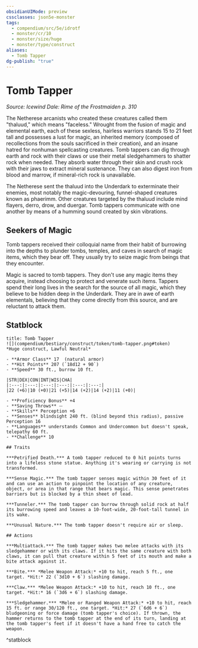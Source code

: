 ```yaml
---
obsidianUIMode: preview
cssclasses: json5e-monster
tags:
  - compendium/src/5e/idrotf
  - monster/cr/10
  - monster/size/huge
  - monster/type/construct
aliases:
  - Tomb Tapper
dg-publish: "true"
---
```

# Tomb Tapper
*Source: Icewind Dale: Rime of the Frostmaiden p. 310*  

The Netherese arcanists who created these creatures called them "thaluud," which means "faceless." Wrought from the fusion of magic and elemental earth, each of these sexless, hairless warriors stands 15 to 21 feet tall and possesses a lust for magic, an inherited memory (composed of recollections from the souls sacrificed in their creation), and an insane hatred for nonhuman spellcasting creatures. Tomb tappers can dig through earth and rock with their claws or use their metal sledgehammers to shatter rock when needed. They absorb water through their skin and crush rock with their jaws to extract mineral sustenance. They can also digest iron from blood and marrow, if mineral-rich rock is unavailable.

The Netherese sent the thaluud into the Underdark to exterminate their enemies, most notably the magic-devouring, funnel-shaped creatures known as phaerimm. Other creatures targeted by the thaluud include mind flayers, derro, drow, and duergar. Tomb tappers communicate with one another by means of a humming sound created by skin vibrations.

## Seekers of Magic

Tomb tappers received their colloquial name from their habit of burrowing into the depths to plunder tombs, temples, and caves in search of magic items, which they bear off. They usually try to seize magic from beings that they encounter.

Magic is sacred to tomb tappers. They don't use any magic items they acquire, instead choosing to protect and venerate such items. Tappers spend their long lives in the search for the source of all magic, which they believe to be hidden deep in the Underdark. They are in awe of earth elementals, believing that they come directly from this source, and are reluctant to attack them.

## Statblock

```ad-statblock
title: Tomb Tapper
![](compendium/bestiary/construct/token/tomb-tapper.png#token)
*Huge construct, Lawful Neutral*

- **Armor Class** 17  (natural armor)
- **Hit Points** 207 (`18d12 + 90`)
- **Speed** 30 ft., burrow 10 ft.

|STR|DEX|CON|INT|WIS|CHA|
|:---:|:---:|:---:|:---:|:---:|:---:|
|22 (+6)|10 (+0)|21 (+5)|14 (+2)|14 (+2)|11 (+0)|

- **Proficiency Bonus** +4
- **Saving Throws** ⏤
- **Skills** Perception +6
- **Senses** blindsight 240 ft. (blind beyond this radius), passive Perception 16
- **Languages** understands Common and Undercommon but doesn't speak, telepathy 60 ft.
- **Challenge** 10

## Traits

***Petrified Death.*** A tomb tapper reduced to 0 hit points turns into a lifeless stone statue. Anything it's wearing or carrying is not transformed.

***Sense Magic.*** The tomb tapper senses magic within 30 feet of it and can use an action to pinpoint the location of any creature, object, or area in that range that bears magic. This sense penetrates barriers but is blocked by a thin sheet of lead.

***Tunneler.*** The tomb tapper can burrow through solid rock at half its burrowing speed and leaves a 10-foot-wide, 20-foot-tall tunnel in its wake.

***Unusual Nature.*** The tomb tapper doesn't require air or sleep.

## Actions

***Multiattack.*** The tomb tapper makes two melee attacks with its sledgehammer or with its claws. If it hits the same creature with both claws, it can pull that creature within 5 feet of its mouth and make a bite attack against it.

***Bite.*** *Melee Weapon Attack:* +10 to hit, reach 5 ft., one target. *Hit:* 22 (`3d10 + 6`) slashing damage.

***Claw.*** *Melee Weapon Attack:* +10 to hit, reach 10 ft., one target. *Hit:* 16 (`3d6 + 6`) slashing damage.

***Sledgehammer.*** *Melee or Ranged Weapon Attack:* +10 to hit, reach 15 ft. or range 30/120 ft., one target. *Hit:* 27 (`6d6 + 6`) bludgeoning or force damage (tomb tapper's choice). If thrown, the hammer returns to the tomb tapper at the end of its turn, landing at the tomb tapper's feet if it doesn't have a hand free to catch the weapon.
```
^statblock